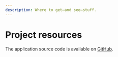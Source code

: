 ```yaml
---
description: Where to get—and see—stuff.
---
```


# Project resources

The application source code is available on [GitHub](https://github.com/mikaelvesavuori/minibook-project-domain-driven-microservices-aws-in-practice).
